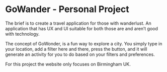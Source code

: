 # GoWander - Personal Project

The brief is to create a travel application for those with wanderlust. 
An application that has UX and UI suitable for both those are and aren’t good with technology. 


The concept of GoWonder, is a fun way to explore a city. You simply type in your location, add a filter here and there, press the button, and it will generate an activity for you to do based on your filters and preferences.

For this project the website only focuses on Birmingham UK.

